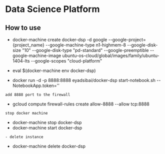 Data Science Platform
=====================

How to use
----------

- docker-machine create docker-dsp -d google --google-project={project_name} --google-machine-type n1-highmem-8	--google-disk-size "10" --google-disk-type "pd-standard" --google-preemptible --google-machine-image ubuntu-os-cloud/global/images/family/ubuntu-1404-lts --google-scopes "cloud-platform"

- eval $(docker-machine env docker-dsp)

- docker run -d -p 8888:8888 eyadsibai/docker-dsp start-notebook.sh --NotebookApp.token=''

```
add 8888 port to the firewall
```
- gcloud compute firewall-rules create allow-8888 --allow tcp:8888

```
stop docker machine
```
- docker-machine stop docker-dsp
- docker-machine start docker-dsp

```
- delete instance
```
- docker-machine delete docker-dsp 
